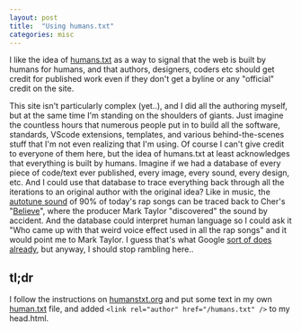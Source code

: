 ```yaml
---
layout: post
title:  "Using humans.txt"
categories: misc
---
```


I like the idea of [humans.txt](http://humanstxt.org) as a way to signal that the web is built by humans for humans, and that authors, designers, coders etc should get credit for published work even if they don't get a byline or any "official" credit on the site. 

This site isn't particularly complex (yet..), and I did all the authoring myself, but at the same time I'm standing on the shoulders of giants. Just imagine the countless hours that numerous people put in to build all the software, standards, VScode extensions, templates, and various behind-the-scenes stuff that I'm not even realizing that I'm using. Of course I can't give credit to everyone of them here, but the idea of humans.txt at least acknowledges that everything is built by humans. Imagine if we had a database of every piece of code/text ever published, every image, every sound, every design, etc. And I could use that database to trace everything back through all the iterations to an original author with the original idea? Like in music, the [autotune sound](https://pitchfork.com/features/article/how-auto-tune-revolutionized-the-sound-of-popular-music/) of 90% of today's rap songs can be traced back to Cher's "[Believe](https://en.wikipedia.org/wiki/Believe_(Cher_song))", where the producer Mark Taylor "discovered" the sound by accident. And the database could interpret human language so I could ask it "Who came up with that weird voice effect used in all the rap songs" and it would point me to Mark Taylor. I guess that's what Google [sort of does already](http://www.google.com/search?q=Who+came+up+with+that+weird+voice+effect+used+in+all+the+rap+songs), but anyway, I should stop rambling here..

## tl;dr

I follow the instructions on [humanstxt.org](http://humanstxt.org) and put some text in my own [human.txt](/humans.txt) file, and added `<link rel="author" href="/humans.txt" />` to my head.html.